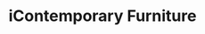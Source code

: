 ---
title: "iContemporary Furniture"
url: /fountain-valley/icontemporary-furniture/
shop: furniture
---
